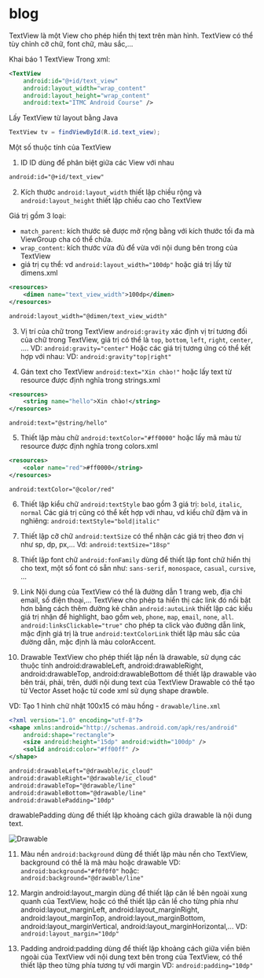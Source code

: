 # blog
TextView là một View cho phép hiển thị text trên màn hình. TextView có thể tùy chỉnh cỡ chữ, font chữ, màu sắc,...

Khai báo 1 TextView
Trong xml:
```xml
<TextView 
	android:id="@+id/text_view"
    android:layout_width="wrap_content"
    android:layout_height="wrap_content"
    android:text="ITMC Android Course" />
```

Lấy TextView từ layout bằng Java
```java
TextView tv = findViewById(R.id.text_view);
```

Một số thuộc tính của TextView
1. ID
ID dùng để phân biệt giữa các View với nhau
```xml
android:id="@+id/text_view"
```

2. Kích thước
```android:layout_width``` thiết lập chiều rộng và
```android:layout_height``` thiết lập chiều cao cho TextView

Giá trị gồm 3 loại:
 - ```match_parent```: kích thước sẽ được mở rộng bằng với kích thước tối đa mà ViewGroup cha có thể chứa.
 - ```wrap_content```: kích thước vừa đủ để vừa với nội dung bên trong của TextView
 - giá trị cụ thể: vd `android:layout_width="100dp"`
 hoặc giá trị lấy từ dimens.xml
```xml
<resources>
    <dimen name="text_view_width">100dp</dimen>
</resources>
```
```xml
android:layout_width="@dimen/text_view_width"
```

3. Vị trí của chữ trong TextView
```android:gravity``` xác định vị trí tương đối của chữ trong TextView, giá trị có thể là `top`, `bottom`, `left`, `right`, `center`, ....
VD: `android:gravity="center"`
Hoặc các giá trị tương ứng có thể kết hợp với nhau:
VD: `android:gravity"top|right"`

4. Gán text cho TextView
`android:text="Xin chào!"`
hoặc lấy text từ resource được định nghĩa trong strings.xml
```xml
<resources>
    <string name="hello">Xin chào!</string>
</resources>
```

`android:text="@string/hello"`

5. Thiết lập màu chữ
`android:textColor="#ff0000"`
hoặc lấy mã màu từ resource được định nghĩa trong colors.xml
```xml
<resources>
    <color name="red">#ff0000</string>
</resources>
```

`android:textColor="@color/red"`

6. Thiết lập kiểu chữ
`android:textStyle` bao gồm 3 giá trị: `bold`, `italic`, `normal`
Các giá trị cũng có thể kết hợp với nhau, vd kiểu chữ đậm và in nghiêng:
`android:textStyle="bold|italic"`

7. Thiết lập cỡ chữ
`android:textSize` có thể nhận các giá trị theo đơn vị như sp, dp, px,...
Vd: `android:textSize="18sp"`


8. Thiết lập font chữ
`android:fonFamily` dùng để thiết lập font chữ hiển thị cho text, một số font có sẵn như: `sans-serif`, `monospace`, `casual`, `cursive`, ...

9. Link
Nội dung của TextView có thể là đường dẫn 1 trang web, địa chỉ email, số điện thoại,... TextView cho phép ta hiển thị các link đó nổi bật hơn bằng cách thêm đường kẻ chân
`android:autoLink` thiết lập các kiểu giá trị nhận để highlight, bao gồm `web`, `phone`, `map`, `email`, `none`, `all`.
`android:linksClickable="true"` cho phép ta click vào đường dẫn link, mặc định giá trị là true
`android:textColorLink` thiết lập màu sắc của đường dẫn, mặc định là màu colorAccent.

10. Drawable
TextView cho phép thiết lập nền là drawable, sử dụng các thuộc tính android:drawableLeft, android:drawableRight, android:drawableTop, android:drawableBottom để thiết lập drawable vào bên trái, phải, trên, dưới nội dung text của TextView
Drawable có thể tạo từ Vector Asset hoặc từ code xml sử dụng shape drawble.

VD: Tạo 1 hình chữ nhật 100x15 có màu hồng - `drawable/line.xml`
```xml
<?xml version="1.0" encoding="utf-8"?>
<shape xmlns:android="http://schemas.android.com/apk/res/android"
    android:shape="rectangle">
    <size android:height="15dp" android:width="100dp" />
    <solid android:color="#ff00ff" />
</shape>
``` 

```xml
android:drawableLeft="@drawable/ic_cloud"
android:drawableRight="@drawable/ic_cloud"
android:drawableTop="@drawable/line"
android:drawableBottom="@drawable/line"
android:drawablePadding="10dp"
```

drawablePadding dùng để thiết lập khoảng cách giữa drawable là nội dung text.

![Drawable](https://lh3.googleusercontent.com/C3bo_W7PawzGcFofZgl5tikYWvIwk2RYTR2Z7NpKoU8-Su4soEARaEIDERM9X-RoUL_zhJxm9wSMP3RPOiYN=w1960-h2570-rw)

11. Màu nền
`android:background` dùng để thiết lập màu nền cho TextView, background có thể là mã màu hoặc drawable
VD: `android:background="#f0f0f0"`
hoặc: `android:background="@drawable/line"`

12. Margin
android:layout_margin dùng để thiết lập căn lề bên ngoài xung quanh của TextView, hoặc có thể thiết lập căn lề cho từng phía như android:layout_marginLeft, android:layout_marginRight, android:layout_marginTop, android:layout_marginBottom, 
android:layout_marginVertical, android:layout_marginHorizontal,...
VD: `android:layout_margin="10dp"`

13. Padding
android:padding dùng để thiết lập khoảng cách giữa viền biên ngoài của TextView với nội dung text bên trong của TextView, có thể thiết lập theo từng phía tương tự với margin
VD: `android:padding="10dp"`

